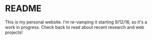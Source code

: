 # README

This is my personal website.  I'm re-vamping it starting 9/12/16, so it's a work in progress.  Check back to read about recent research and web projects!